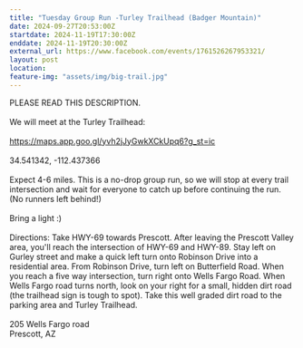 ```yaml
---
title: "Tuesday Group Run -Turley Trailhead (Badger Mountain)"
date: 2024-09-27T20:53:00Z
startdate: 2024-11-19T17:30:00Z
enddate: 2024-11-19T20:30:00Z
external_url: https://www.facebook.com/events/1761526267953321/
layout: post
location: 
feature-img: "assets/img/big-trail.jpg"
---
```


PLEASE READ THIS DESCRIPTION. <br>
  <br>
  We will meet at the Turley Trailhead&#58; <br>
  <br>
  [https://maps.app.goo.gl/yvh2jJyGwkXCkUpq6?g_st=ic<br>
](https://maps.app.goo.gl/yvh2jJyGwkXCkUpq6?g_st=ic<br>
)  <br>
  34.541342, -112.437366<br>
  <br>
  Expect 4-6 miles. This is a no-drop group run, so we will stop at every trail intersection and wait for everyone to catch up before continuing the run. (No runners left behind!)<br>
  <br>
  Bring a light &#58;)<br>
  <br>
  Directions&#58;  Take HWY-69 towards Prescott. After leaving the Prescott Valley area, you'll reach the intersection of HWY-69 and HWY-89. Stay left on Gurley street and make a quick left turn onto Robinson Drive into a residential area. From Robinson Drive, turn left on Butterfield Road. When you reach a five way intersection, turn right onto Wells Fargo Road. When Wells Fargo road turns north, look on your right for a small, hidden dirt road (the trailhead sign is tough to spot). Take this well graded dirt road to the parking area and Turley Trailhead.<br>
  <br>
  205 Wells Fargo road<br>
  Prescott, AZ<br>
  <br>
  <br>
  <br>
  
